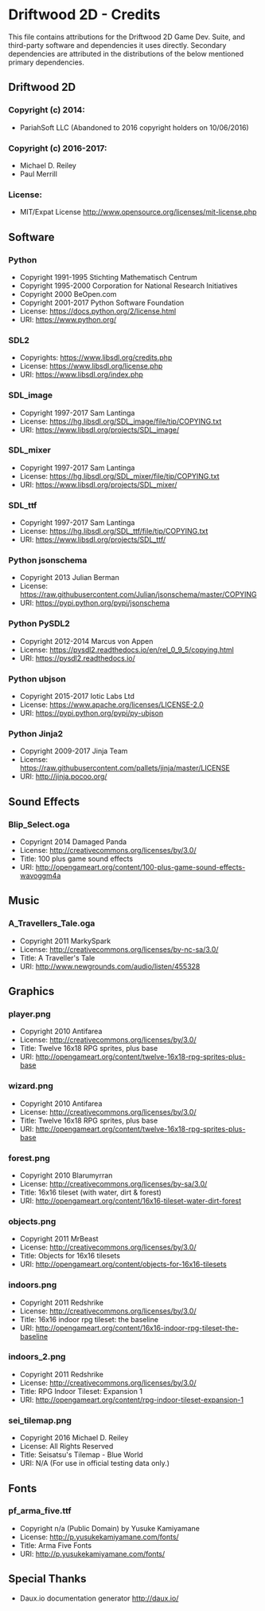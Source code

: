 # Driftwood 2D - Credits

This file contains attributions for the Driftwood 2D Game Dev. Suite, and
third-party software and dependencies it uses directly. Secondary dependencies
are attributed in the distributions of the below mentioned primary dependencies.

## Driftwood 2D

### Copyright (c) 2014:
* PariahSoft LLC (Abandoned to 2016 copyright holders on 10/06/2016)

### Copyright (c) 2016-2017:
* Michael D. Reiley
* Paul Merrill

### License:
* MIT/Expat License <http://www.opensource.org/licenses/mit-license.php>


## Software

### Python
* Copyright 1991-1995 Stichting Mathematisch Centrum
* Copyright 1995-2000 Corporation for National Research Initiatives
* Copyright 2000 BeOpen.com
* Copyright 2001-2017 Python Software Foundation
* License: <https://docs.python.org/2/license.html>
* URI: <https://www.python.org/>

### SDL2
* Copyrights: <https://www.libsdl.org/credits.php>
* License: <https://www.libsdl.org/license.php>
* URI: <https://www.libsdl.org/index.php>

### SDL_image
* Copyright 1997-2017 Sam Lantinga
* License: <https://hg.libsdl.org/SDL_image/file/tip/COPYING.txt>
* URI: <https://www.libsdl.org/projects/SDL_image/>

### SDL_mixer
* Copyright 1997-2017 Sam Lantinga
* License: <https://hg.libsdl.org/SDL_mixer/file/tip/COPYING.txt>
* URI: <https://www.libsdl.org/projects/SDL_mixer/>

### SDL_ttf
* Copyright 1997-2017 Sam Lantinga
* License: <https://hg.libsdl.org/SDL_ttf/file/tip/COPYING.txt>
* URI: <https://www.libsdl.org/projects/SDL_ttf/>

### Python jsonschema
* Copyright 2013 Julian Berman
* License: <https://raw.githubusercontent.com/Julian/jsonschema/master/COPYING>
* URI: <https://pypi.python.org/pypi/jsonschema>

### Python PySDL2
* Copyright 2012-2014 Marcus von Appen
* License: <https://pysdl2.readthedocs.io/en/rel_0_9_5/copying.html>
* URI: <https://pysdl2.readthedocs.io/>

### Python ubjson
* Copyright 2015-2017 Iotic Labs Ltd
* License: <https://www.apache.org/licenses/LICENSE-2.0>
* URI: <https://pypi.python.org/pypi/py-ubjson>

### Python Jinja2
* Copyright 2009-2017 Jinja Team
* License: <https://raw.githubusercontent.com/pallets/jinja/master/LICENSE>
* URI: <http://jinja.pocoo.org/>

## Sound Effects

### Blip_Select.oga
* Copyrignt 2014 Damaged Panda
* License: <http://creativecommons.org/licenses/by/3.0/>
* Title: 100 plus game sound effects
* URI: <http://opengameart.org/content/100-plus-game-sound-effects-wavoggm4a>


## Music

### A_Travellers_Tale.oga
* Copyright 2011 MarkySpark
* License: <http://creativecommons.org/licenses/by-nc-sa/3.0/>
* Title: A Traveller's Tale
* URI: <http://www.newgrounds.com/audio/listen/455328>


## Graphics

### player.png
* Copyright 2010 Antifarea
* License: <http://creativecommons.org/licenses/by/3.0/>
* Title: Twelve 16x18 RPG sprites, plus base
* URI: <http://opengameart.org/content/twelve-16x18-rpg-sprites-plus-base>

### wizard.png
* Copyright 2010 Antifarea
* License: <http://creativecommons.org/licenses/by/3.0/>
* Title: Twelve 16x18 RPG sprites, plus base
* URI: <http://opengameart.org/content/twelve-16x18-rpg-sprites-plus-base>

### forest.png
* Copyright 2010 Blarumyrran
* License: <http://creativecommons.org/licenses/by-sa/3.0/>
* Title: 16x16 tileset (with water, dirt & forest)
* URI: <http://opengameart.org/content/16x16-tileset-water-dirt-forest>

### objects.png
* Copyright 2011 MrBeast
* License: <http://creativecommons.org/licenses/by/3.0/>
* Title: Objects for 16x16 tilesets
* URI: <http://opengameart.org/content/objects-for-16x16-tilesets>

### indoors.png
* Copyright 2011 Redshrike
* License: <http://creativecommons.org/licenses/by/3.0/>
* Title: 16x16 indoor rpg tileset: the baseline
* URI: <http://opengameart.org/content/16x16-indoor-rpg-tileset-the-baseline>

### indoors_2.png
* Copyright 2011 Redshrike
* License: <http://creativecommons.org/licenses/by/3.0/>
* Title: RPG Indoor Tileset: Expansion 1
* URI: <http://opengameart.org/content/rpg-indoor-tileset-expansion-1>

### sei_tilemap.png
* Copyright 2016 Michael D. Reiley
* License: All Rights Reserved
* Title: Seisatsu's Tilemap - Blue World
* URI: N/A (For use in official testing data only.)


## Fonts

### pf_arma_five.ttf
* Copyright n/a (Public Domain) by Yusuke Kamiyamane
* License: <http://p.yusukekamiyamane.com/fonts/>
* Title: Arma Five Fonts
* URI: <http://p.yusukekamiyamane.com/fonts/>


## Special Thanks
* Daux.io documentation generator <http://daux.io/>
